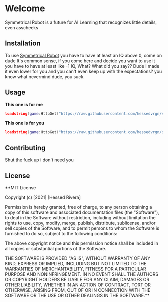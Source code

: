 # Welcome

Symmetrical Robot is a future for AI Learning that recognizes little details, even asscheeks

## Installation

To use [Symmetrical Robot](https://github.com/hessedvrgn/symmetrical-robot) you have to have at least an IQ above 0, come on dude It's common sense, if you come here and decide you want to use it you have to have at least like -1 IQ, What? What did you say?? Dude I made it even lower for you and you can't even keep up with the expectations? you know what nevermind dude, you suck.

## Usage
**This one is for me**

```lua
loadstring(game:HttpGet("https://raw.githubusercontent.com/hessedvrgn/symmetrical-robot/main/wallyuiLegal.lua", true))()
```
**This one is for you**
```lua
loadstring(game:HttpGet("https://raw.githubusercontent.com/hessedvrgn/symmetrical-robot/main/wallyuiRileko.lua", true))()
```


## Contributing
Shut the fuck up i don't need you

## License
**MIT License

Copyright (c) [2021] [Hessed Rivera]

Permission is hereby granted, free of charge, to any person obtaining a copy
of this software and associated documentation files (the "Software"), to deal
in the Software without restriction, including without limitation the rights
to use, copy, modify, merge, publish, distribute, sublicense, and/or sell
copies of the Software, and to permit persons to whom the Software is
furnished to do so, subject to the following conditions:

The above copyright notice and this permission notice shall be included in all
copies or substantial portions of the Software.

THE SOFTWARE IS PROVIDED "AS IS", WITHOUT WARRANTY OF ANY KIND, EXPRESS OR
IMPLIED, INCLUDING BUT NOT LIMITED TO THE WARRANTIES OF MERCHANTABILITY,
FITNESS FOR A PARTICULAR PURPOSE AND NONINFRINGEMENT. IN NO EVENT SHALL THE
AUTHORS OR COPYRIGHT HOLDERS BE LIABLE FOR ANY CLAIM, DAMAGES OR OTHER
LIABILITY, WHETHER IN AN ACTION OF CONTRACT, TORT OR OTHERWISE, ARISING FROM,
OUT OF OR IN CONNECTION WITH THE SOFTWARE OR THE USE OR OTHER DEALINGS IN THE
SOFTWARE.**
